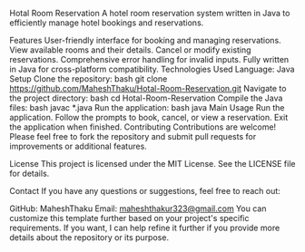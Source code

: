 Hotal Room Reservation
A hotel room reservation system written in Java to efficiently manage hotel bookings and reservations.

Features
User-friendly interface for booking and managing reservations.
View available rooms and their details.
Cancel or modify existing reservations.
Comprehensive error handling for invalid inputs.
Fully written in Java for cross-platform compatibility.
Technologies Used
Language: Java
Setup
Clone the repository:
bash
git clone https://github.com/MaheshThaku/Hotal-Room-Reservation.git
Navigate to the project directory:
bash
cd Hotal-Room-Reservation
Compile the Java files:
bash
javac *.java
Run the application:
bash
java Main
Usage
Run the application.
Follow the prompts to book, cancel, or view a reservation.
Exit the application when finished.
Contributing
Contributions are welcome! Please feel free to fork the repository and submit pull requests for improvements or additional features.

License
This project is licensed under the MIT License. See the LICENSE file for details.

Contact
If you have any questions or suggestions, feel free to reach out:

GitHub: MaheshThaku
Email: maheshthakur323@gmail.com
You can customize this template further based on your project's specific requirements. If you want, I can help refine it further if you provide more details about the repository or its purpose.
